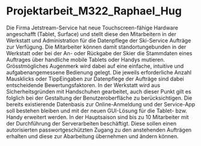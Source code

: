 # Projektarbeit_M322_Raphael_Hug


Die Firma Jetstream-Service hat neue Touchscreen-fähige Hardware angeschafft (Tablet, Surface) und stellt diese den Mitarbeitern in der Werkstatt und Administration für die Datenpflege der Ski-Service Aufträge zur Verfügung. Die Mitarbeiter können damit standortungebunden in der Werkstatt oder bei der An- oder Rückgabe der Skier die Stammdaten eines Auftrages über handliche mobile Tablets oder Handys mutieren. Grösstmögliches Augenmerk wird dabei auf eine einfache, intuitive und aufgabenangemessene Bedienung gelegt. Die jeweils erforderliche Anzahl Mausklicks oder TippEingaben zur Datenpflege der Aufträge sind dabei entscheidende Bewertungsfaktoren. In der Werkstatt wird aus Sicherheitsgründen mit Handschuhen gearbeitet, auch dieser Punkt gilt es folglich bei der Gestaltung der Benutzeroberfläche zu berücksichtigen. Die bereits existierende Datenbasis zur Online-Anmeldung und der Service-App soll bestehen bleiben und mit der neuen GUI-Lösung für die Tablet- bzw. Handy erweitert werden. In der Hauptsaison sind bis zu 10 Mitarbeiter mit der Durchführung der Serverarbeiten beschäftigt. Diese sollen einen autorisierten passwortgeschützten Zugang zu den anstehenden Aufträgen erhalten und diese zur Abarbeitung übernehmen und ändern können.

